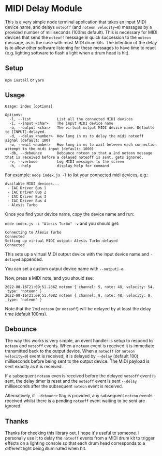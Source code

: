 # MIDI Delay Module

This is a very simple node terminal application that takes an input MIDI device name, and delays `noteoff`
(and `noteon velocity=0`) messages by a provided number of milliseconds (100ms default).
This is necessary for MIDI devices that send the `noteoff` message in quick succession to the `noteon` message,
as is the case with most MIDI drum kits. The intention of the delay is to allow other software listening for these
messages to have time to react (e.g. lighting software to flash a light when a drum head is hit).

## Setup

`npm install` or `yarn`

## Usage

```
Usage: index [options]

Options:
  -l, --list            List all the connected MIDI devices
  -i, --input <char>    The input MIDI device name
  -o, --output <char>   The virtual output MIDI device name. Defaults to [INPUT]-delayed.
  -d, --delay <number>  How long in ms to delay the midi noteoff signal (default: 100)
  -w, --wait <number>   How long in ms to wait between each connection attempt to the midi input (default: 1000)
  -db, --debounce       Debounce noteon so that a 2nd noteon message that is received before a delayed noteoff is sent, gets ignored.
  -v, --verbose         Log MIDI messages to the screen
  -h, --help            display help for command
```

For example: `node index.js -l` to list your connected midi devices, e.g.:

```
Available MIDI devices...
 - IAC Driver Bus 1
 - IAC Driver Bus 2
 - IAC Driver Bus 3
 - IAC Driver Bus 4
 - Alesis Turbo
 ```

Once you find your device name, copy the device name and run:

`node index.js -i "Alesis Turbo" -v` and you should get:

```
Connecting to Alesis Turbo
Connected
Setting up virtual MIDI output: Alesis Turbo-delayed
Connected
```

This sets up a virtual MIDI output device with the input device name and `-delayed` appended.

You can set a custom output device name with `--output|-o`.

Now, press a MIDI note, and you should see:

```
2022-08-16T21:09:51.286Z noteon { channel: 9, note: 48, velocity: 54, _type: 'noteon' }
2022-08-16T21:09:51.408Z noteon { channel: 9, note: 48, velocity: 0, _type: 'noteon' }
```

Note that the 2nd `noteon` (or `noteoff`) will be delayed by at least the delay time (default 100ms).

## Debounce

The way this works is very simple, an event handler is setup to respond to `noteon` and `noteoff` events.
When a `noteon` event is received it is immediate transmitted back to the output device.
When a `noteoff` (or `noteon velocity=0`) event is received, it is delayed by `--delay` (default 100) milliseconds
before being sent to the output device. The MIDI payload is sent exactly as it is received.

If a subsequent `noteon` even is received before the delayed `noteoff` event is sent, the delay timer is reset and the `noteoff`
event is sent `--delay` milliseconds after the subsequent `noteon` event is received.

Alternatively, if `--debounce` flag is provided, any subsequent `noteon` events received whilst there is a pending `noteoff`
event waiting to be sent are ignored.

## Thanks

Thanks for checking this library out, I hope it's useful to someone. I personally use it to delay the `noteoff` events
from a MIDI drum kit to trigger effects on a lighting console so that each drum head corresponds to a different light
being illuminated when hit.
